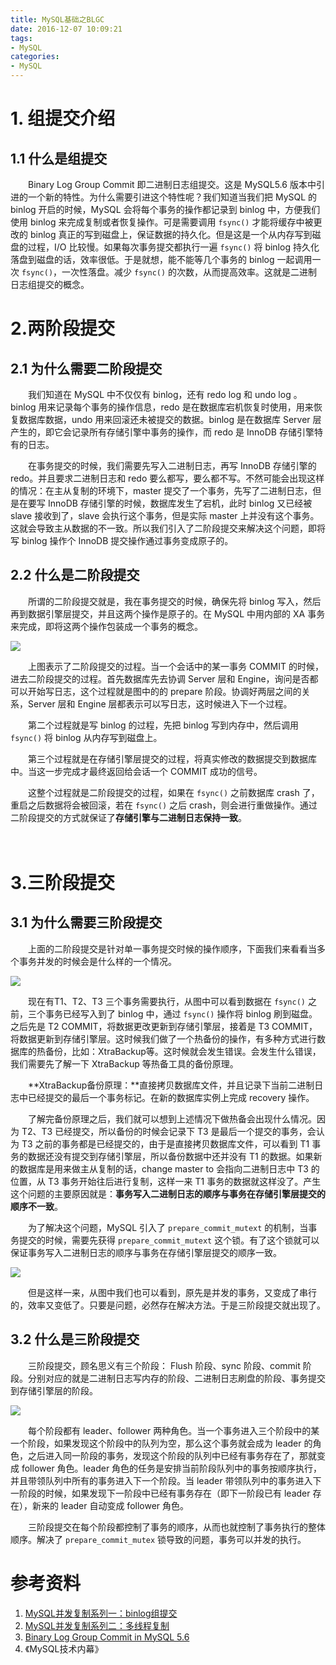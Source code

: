 ```yaml
---
title: MySQL基础之BLGC
date: 2016-12-07 10:09:21
tags:
- MySQL
categories:
- MySQL
---
```

# 1. 组提交介绍

## 1.1 什么是组提交

　　Binary Log Group Commit 即二进制日志组提交。这是 MySQL5.6 版本中引进的一个新的特性。为什么需要引进这个特性呢？我们知道当我们把 MySQL 的 binlog 开启的时候，MySQL 会将每个事务的操作都记录到 binlog 中，方便我们使用 binlog 来完成复制或者恢复操作。可是需要调用 `fsync()` 才能将缓存中被更改的 binlog 真正的写到磁盘上，保证数据的持久化。但是这是一个从内存写到磁盘的过程，I/O 比较慢。如果每次事务提交都执行一遍 `fsync()` 将 binlog 持久化落盘到磁盘的话，效率很低。于是就想，能不能等几个事务的 binlog 一起调用一次 `fsync()`，一次性落盘。减少 `fsync()` 的次数，从而提高效率。这就是二进制日志组提交的概念。

# 2.两阶段提交

## 2.1 为什么需要二阶段提交

　　我们知道在 MySQL 中不仅仅有 binlog，还有 redo log 和 undo log 。binlog 用来记录每个事务的操作信息，redo 是在数据库宕机恢复时使用，用来恢复数据库数据，undo 用来回滚还未被提交的数据。binlog 是在数据库 Server 层产生的，即它会记录所有存储引擎中事务的操作，而 redo 是 InnoDB 存储引擎特有的日志。

　　在事务提交的时候，我们需要先写入二进制日志，再写 InnoDB 存储引擎的 redo。并且要求二进制日志和 redo 要么都写，要么都不写。不然可能会出现这样的情况：在主从复制的环境下，master 提交了一个事务，先写了二进制日志，但是在要写 InnoDB 存储引擎的时候，数据库发生了宕机，此时 binlog 又已经被 slave 接收到了，slave 会执行这个事务，但是实际 master 上并没有这个事务。这就会导致主从数据的不一致。所以我们引入了二阶段提交来解决这个问题，即将写 binlog 操作个 InnoDB 提交操作通过事务变成原子的。

## 2.2 什么是二阶段提交

　　所谓的二阶段提交就是，我在事务提交的时候，确保先将 binlog 写入，然后再到数据引擎层提交，并且这两个操作是原子的。在 MySQL 中用内部的 XA 事务来完成，即将这两个操作包装成一个事务的概念。

![](http://oc4wmeyj8.bkt.clouddn.com/%E4%BA%8C%E9%98%B6%E6%AE%B5%E6%8F%90%E4%BA%A4.png)

　　上图表示了二阶段提交的过程。当一个会话中的某一事务 COMMIT 的时候，进去二阶段提交的过程。首先数据库先去协调 Server 层和 Engine，询问是否都可以开始写日志，这个过程就是图中的的 prepare 阶段。协调好两层之间的关系，Server 层和 Engine 层都表示可以写日志，这时候进入下一个过程。

　　第二个过程就是写 binlog 的过程，先把 binlog 写到内存中，然后调用 `fsync()` 将 binlog 从内存写到磁盘上。

　　第三个过程就是在存储引擎层提交的过程，将真实修改的数据提交到数据库中。当这一步完成才最终返回给会话一个 COMMIT 成功的信号。

　　这整个过程就是二阶段提交的过程，如果在 `fsync()` 之前数据库 crash 了，重启之后数据将会被回滚，若在 `fsync()` 之后 crash，则会进行重做操作。通过二阶段提交的方式就保证了**存储引擎与二进制日志保持一致**。

　　 
# 3.三阶段提交

## 3.1 为什么需要三阶段提交

　　上面的二阶段提交是针对单一事务提交时候的操作顺序，下面我们来看看当多个事务并发的时候会是什么样的一个情况。

![](http://oc4wmeyj8.bkt.clouddn.com/%E4%BA%8C%E9%98%B6%E6%AE%B5%E5%B9%B6%E5%8F%91.png)

　　现在有T1、T2、T3 三个事务需要执行，从图中可以看到数据在 `fsync()` 之前，三个事务已经写入到了 binlog 中，通过 `fsync()` 操作将 binlog 刷到磁盘。之后先是 T2 COMMIT，将数据更改更新到存储引擎层，接着是 T3 COMMIT，将数据更新到存储引擎层。这时候我们做了一个热备份的操作，有多种方式进行数据库的热备份，比如：XtraBackup等。这时候就会发生错误。会发生什么错误，我们需要先了解一下 XtraBackup 等热备工具的备份原理。

　　**XtraBackup备份原理：**直接拷贝数据库文件，并且记录下当前二进制日志中已经提交的最后一个事务标记。在新的数据库实例上完成 recovery 操作。

　　了解完备份原理之后，我们就可以想到上述情况下做热备会出现什么情况。因为 T2、T3 已经提交，所以备份的时候会记录下 T3 是最后一个提交的事务，会认为 T3 之前的事务都是已经提交的，由于是直接拷贝数据库文件，可以看到 T1 事务的数据还没有提交到存储引擎层，所以备份数据中还并没有 T1 的数据。如果新的数据库是用来做主从复制的话，change master to 会指向二进制日志中 T3 的位置，从 T3 事务开始往后进行复制，这样一来 T1 事务的数据就这样没了。产生这个问题的主要原因就是：**事务写入二进制日志的顺序与事务在存储引擎层提交的顺序不一致**。

　　为了解决这个问题，MySQL 引入了 `prepare_commit_mutext` 的机制，当事务提交的时候，需要先获得 `prepare_commit_mutext` 这个锁。有了这个锁就可以保证事务写入二进制日志的顺序与事务在存储引擎层提交的顺序一致。

![](http://oc4wmeyj8.bkt.clouddn.com/prepare_commit_mutex.png)

　　但是这样一来，从图中我们也可以看到，原先是并发的事务，又变成了串行的，效率又变低了。只要是问题，必然存在解决方法。于是三阶段提交就出现了。

## 3.2 什么是三阶段提交


　　三阶段提交，顾名思义有三个阶段： Flush 阶段、sync 阶段、commit 阶段。分别对应的就是二进制日志写内存的阶段、二进制日志刷盘的阶段、事务提交到存储引擎层的阶段。

![](http://oc4wmeyj8.bkt.clouddn.com/%E4%B8%89%E9%98%B6%E6%AE%B5%E6%8F%90%E4%BA%A4.png)

　　每个阶段都有 leader、follower 两种角色。当一个事务进入三个阶段中的某一个阶段，如果发现这个阶段中的队列为空，那么这个事务就会成为 leader 的角色，之后进入同一阶段的事务，发现这个阶段的队列中已经有事务存在了，那就变成 follower 角色。leader 角色的任务是安排当前阶段队列中的事务按顺序执行，并且带领队列中所有的事务进入下一个阶段。当 leader 带领队列中的事务进入下一阶段的时候，如果发现下一阶段中已经有事务存在（即下一阶段已有 leader 存在），新来的 leader 自动变成 follower 角色。

　　三阶段提交在每个阶段都控制了事务的顺序，从而也就控制了事务执行的整体顺序。解决了 `prepare_commit_mutex` 锁导致的问题，事务可以并发的执行。



# 参考资料



1. [MySQL并发复制系列一：binlog组提交 ](http://blog.itpub.net/28218939/viewspace-1975809/)
2. [MySQL并发复制系列二：多线程复制](http://blog.itpub.net/28218939/viewspace-1975822/)
3. [Binary Log Group Commit in MySQL 5.6](http://mysqlmusings.blogspot.jp/2012/06/binary-log-group-commit-in-mysql-56.html)
4. 《MySQL技术内幕》

